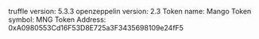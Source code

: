 truffle version: 5.3.3
openzeppelin version: 2.3
Token name: Mango
Token symbol: MNG
Token Address: 0xA0980553Cd16F53D8E725a3F3435698109e24fF5
